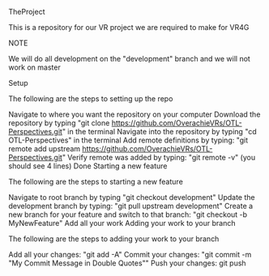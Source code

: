 TheProject

This is a repository for our VR project we are required to make for VR4G

NOTE

We will do all development on the "development" branch and we will not work on master

Setup

The following are the steps to setting up the repo

Navigate to where you want the repository on your computer
Download the repository by typing "git clone https://github.com/OverachieVRs/OTL-Perspectives.git" in the terminal
Navigate into the repository by typing "cd OTL-Perspectives" in the terminal
Add remote definitions by typing: "git remote add upstream https://github.com/OverachieVRs/OTL-Perspectives.git"
Verify remote was added by typing: "git remote -v" (you should see 4 lines)
Done
Starting a new feature

The following are the steps to starting a new feature

Navigate to root branch by typing "git checkout development"
Update the development branch by typing: "git pull upstream development"
Create a new branch for your feature and switch to that branch: "git checkout -b MyNewFeature"
Add all your work
Adding your work to your branch

The following are the steps to adding your work to your branch

Add all your changes: "git add -A"
Commit your changes: "git commit -m "My Commit Message in Double Quotes""
Push your changes: git push
